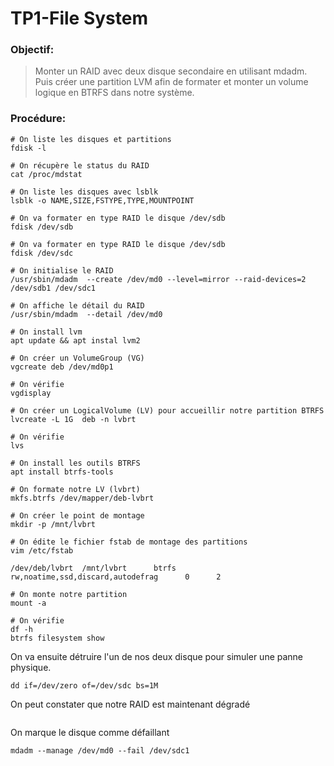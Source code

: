 # TP1-File System


### Objectif:

> Monter un RAID avec deux disque secondaire en utilisant mdadm. Puis créer une partition LVM afin de formater et monter un volume logique en BTRFS dans notre système. 


### Procédure:

```
# On liste les disques et partitions
fdisk -l 

# On récupère le status du RAID
cat /proc/mdstat

# On liste les disques avec lsblk
lsblk -o NAME,SIZE,FSTYPE,TYPE,MOUNTPOINT

# On va formater en type RAID le disque /dev/sdb
fdisk /dev/sdb

# On va formater en type RAID le disque /dev/sdb
fdisk /dev/sdc

# On initialise le RAID
/usr/sbin/mdadm  --create /dev/md0 --level=mirror --raid-devices=2 /dev/sdb1 /dev/sdc1

# On affiche le détail du RAID 
/usr/sbin/mdadm  --detail /dev/md0

# On install lvm
apt update && apt instal lvm2

# On créer un VolumeGroup (VG)
vgcreate deb /dev/md0p1

# On vérifie
vgdisplay

# On créer un LogicalVolume (LV) pour accueillir notre partition BTRFS
lvcreate -L 1G  deb -n lvbrt

# On vérifie
lvs

# On install les outils BTRFS
apt install btrfs-tools 

# On formate notre LV (lvbrt) 
mkfs.btrfs /dev/mapper/deb-lvbrt

# On créer le point de montage
mkdir -p /mnt/lvbrt

# On édite le fichier fstab de montage des partitions
vim /etc/fstab
 
/dev/deb/lvbrt  /mnt/lvbrt      btrfs      rw,noatime,ssd,discard,autodefrag      0      2

# On monte notre partition
mount -a

# On vérifie
df -h
btrfs filesystem show 
```

On va ensuite détruire l'un de nos deux disque pour simuler une panne physique. 

```
dd if=/dev/zero of=/dev/sdc bs=1M
```

On peut constater que notre RAID est maintenant dégradé

```

```

On marque le disque comme défaillant 

```
mdadm --manage /dev/md0 --fail /dev/sdc1
```




